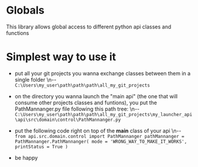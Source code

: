 # Globals
This library allows global access to different python api classes and functions

# Simplest way to use it

- put all your git projects you wanna exchange classes between them in a single folder
\n-- `C:\Users\my_user\path\path\path\all_my_git_projects`

- on the directory you wanna launch the "main api" (the one that will consume other projects classes and funtions), 
you put the PathMannanger.py file following this path tree:
\n-- `C:\Users\my_user\path\path\path\all_my_git_projects\my_launcher_api\api\src\domain\control\PathMannanger.py`

- put the following code right on top of the __main__ class of your api
\n-- `from api.src.domain.control import PathMannanger
    pathMannanger = PathMannanger.PathMannanger(
        mode = 'WRONG_WAY_TO_MAKE_IT_WORKS',
        printStatus = True
    )`

- be happy
